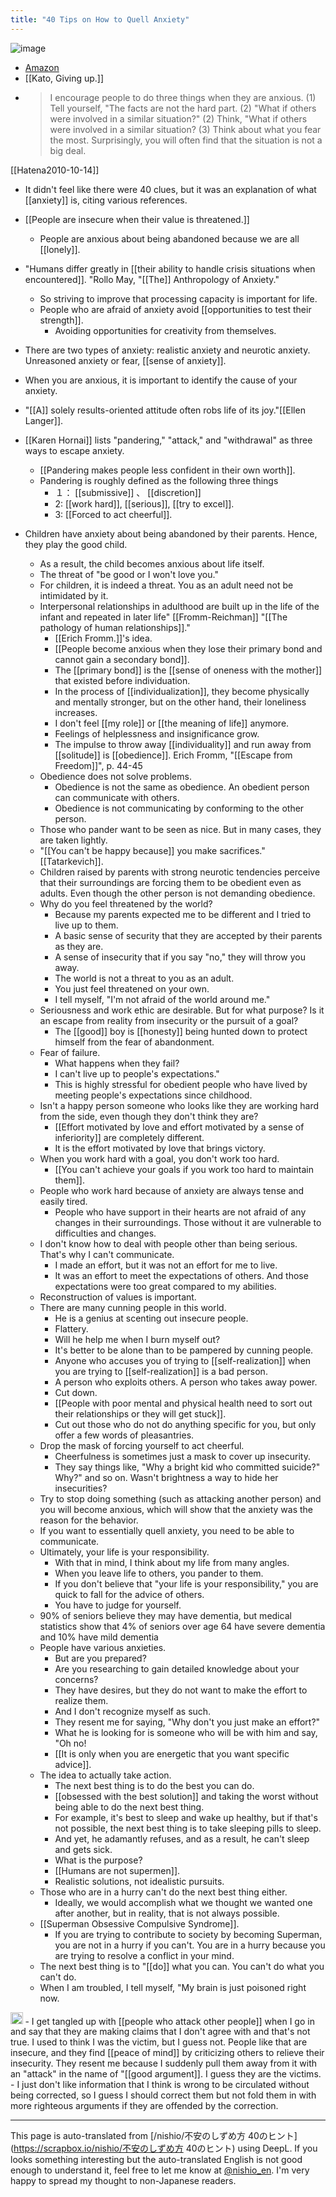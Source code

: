 ```yaml
---
title: "40 Tips on How to Quell Anxiety"
---
```


![image](https://gyazo.com/34cf1aca58419550c207c4345391ec06/thumb/1000)
- [Amazon](https://amzn.to/48nC80Q)
- [[Kato, Giving up.]]
- > I encourage people to do three things when they are anxious. (1) Tell yourself, "The facts are not the hard part. (2) "What if others were involved in a similar situation?" (2) Think, "What if others were involved in a similar situation? (3) Think about what you fear the most. Surprisingly, you will often find that the situation is not a big deal.

[[Hatena2010-10-14]]
- It didn't feel like there were 40 clues, but it was an explanation of what [[anxiety]] is, citing various references.
- [[People are insecure when their value is threatened.]]
    - People are anxious about being abandoned because we are all [[lonely]].
- "Humans differ greatly in [[their ability to handle crisis situations when encountered]]. "Rollo May, "[[The]] Anthropology of Anxiety."
    - So striving to improve that processing capacity is important for life.
    - People who are afraid of anxiety avoid [[opportunities to test their strength]].
        - Avoiding opportunities for creativity from themselves.
- There are two types of anxiety: realistic anxiety and neurotic anxiety. Unreasoned anxiety or fear, [[sense of anxiety]].
- When you are anxious, it is important to identify the cause of your anxiety.
- "[[A]] solely results-oriented attitude often robs life of its joy."[[Ellen Langer]].
- [[Karen Hornai]] lists "pandering," "attack," and "withdrawal" as three ways to escape anxiety.
    - [[Pandering makes people less confident in their own worth]].
    - Pandering is roughly defined as the following three things
        - １： [[submissive]] 、 [[discretion]]
        - 2: [[work hard]], [[serious]], [[try to excel]].
        - 3: [[Forced to act cheerful]].

- Children have anxiety about being abandoned by their parents. Hence, they play the good child.
    - As a result, the child becomes anxious about life itself.
    - The threat of "be good or I won't love you."
    - For children, it is indeed a threat. You as an adult need not be intimidated by it.
    - Interpersonal relationships in adulthood are built up in the life of the infant and repeated in later life" [[Fromm-Reichman]] "[[The pathology of human relationships]]."
        - [[Erich Fromm.]]'s idea.
        - [[People become anxious when they lose their primary bond and cannot gain a secondary bond]].
        - The [[primary bond]] is the [[sense of oneness with the mother]] that existed before individuation.
        - In the process of [[individualization]], they become physically and mentally stronger, but on the other hand, their loneliness increases.
        - I don't feel [[my role]] or [[the meaning of life]] anymore.
        - Feelings of helplessness and insignificance grow.
        - The impulse to throw away [[individuality]] and run away from [[solitude]] is [[obedience]]. Erich Fromm, "[[Escape from Freedom]]", p. 44-45
    - Obedience does not solve problems.
        - Obedience is not the same as obedience. An obedient person can communicate with others.
        - Obedience is not communicating by conforming to the other person.
    - Those who pander want to be seen as nice. But in many cases, they are taken lightly.
    - "[[You can't be happy because]] you make sacrifices."[[Tatarkevich]].
    - Children raised by parents with strong neurotic tendencies perceive that their surroundings are forcing them to be obedient even as adults. Even though the other person is not demanding obedience.
    - Why do you feel threatened by the world?
        - Because my parents expected me to be different and I tried to live up to them.
        - A basic sense of security that they are accepted by their parents as they are.
        - A sense of insecurity that if you say "no," they will throw you away.
        - The world is not a threat to you as an adult.
        - You just feel threatened on your own.
        - I tell myself, "I'm not afraid of the world around me."
    - Seriousness and work ethic are desirable. But for what purpose? Is it an escape from reality from insecurity or the pursuit of a goal?
        - The [[good]] boy is [[honesty]] being hunted down to protect himself from the fear of abandonment.
    - Fear of failure.
        - What happens when they fail?
        - I can't live up to people's expectations."
        - This is highly stressful for obedient people who have lived by meeting people's expectations since childhood.
    - Isn't a happy person someone who looks like they are working hard from the side, even though they don't think they are?
        - [[Effort motivated by love and effort motivated by a sense of inferiority]] are completely different.
        - It is the effort motivated by love that brings victory.
    - When you work hard with a goal, you don't work too hard.
        - [[You can't achieve your goals if you work too hard to maintain them]].
    - People who work hard because of anxiety are always tense and easily tired.
        - People who have support in their hearts are not afraid of any changes in their surroundings. Those without it are vulnerable to difficulties and changes.
    - I don't know how to deal with people other than being serious. That's why I can't communicate.
        - I made an effort, but it was not an effort for me to live.
        - It was an effort to meet the expectations of others. And those expectations were too great compared to my abilities.
    - Reconstruction of values is important.
    - There are many cunning people in this world.
        - He is a genius at scenting out insecure people.
        - Flattery.
        - Will he help me when I burn myself out?
        - It's better to be alone than to be pampered by cunning people.
        - Anyone who accuses you of trying to [[self-realization]] when you are trying to [[self-realization]] is a bad person.
        - A person who exploits others. A person who takes away power.
        - Cut down.
        - [[People with poor mental and physical health need to sort out their relationships or they will get stuck]].
        - Cut out those who do not do anything specific for you, but only offer a few words of pleasantries.
    - Drop the mask of forcing yourself to act cheerful.
        - Cheerfulness is sometimes just a mask to cover up insecurity.
        - They say things like, "Why a bright kid who committed suicide?" Why?" and so on. Wasn't brightness a way to hide her insecurities?
    - Try to stop doing something (such as attacking another person) and you will become anxious, which will show that the anxiety was the reason for the behavior.
    - If you want to essentially quell anxiety, you need to be able to communicate.
    - Ultimately, your life is your responsibility.
        - With that in mind, I think about my life from many angles.
        - When you leave life to others, you pander to them.
        - If you don't believe that "your life is your responsibility," you are quick to fall for the advice of others.
        - You have to judge for yourself.
    - 90% of seniors believe they may have dementia, but medical statistics show that 4% of seniors over age 64 have severe dementia and 10% have mild dementia
    - People have various anxieties.
        - But are you prepared?
        - Are you researching to gain detailed knowledge about your concerns?
        - They have desires, but they do not want to make the effort to realize them.
        - And I don't recognize myself as such.
        - They resent me for saying, "Why don't you just make an effort?"
        - What he is looking for is someone who will be with him and say, "Oh no!
        - [[It is only when you are energetic that you want specific advice]].
    - The idea to actually take action.
        - The next best thing is to do the best you can do.
        - [[obsessed with the best solution]] and taking the worst without being able to do the next best thing.
        - For example, it's best to sleep and wake up healthy, but if that's not possible, the next best thing is to take sleeping pills to sleep.
        - And yet, he adamantly refuses, and as a result, he can't sleep and gets sick.
        - What is the purpose?
        - [[Humans are not supermen]].
        - Realistic solutions, not idealistic pursuits.
    - Those who are in a hurry can't do the next best thing either.
        - Ideally, we would accomplish what we thought we wanted one after another, but in reality, that is not always possible.
    - [[Superman Obsessive Compulsive Syndrome]].
        - If you are trying to contribute to society by becoming Superman, you are not in a hurry if you can't. You are in a hurry because you are trying to resolve a conflict in your mind.
    - The next best thing is to "[[do]] what you can. You can't do what you can't do.
    - When I am troubled, I tell myself, "My brain is just poisoned right now.

<img src='https://scrapbox.io/api/pages/nishio-en/nishio/icon' alt='nishio.icon' height="19.5"/>
- I get tangled up with [[people who attack other people]] when I go in and say that they are making claims that I don't agree with and that's not true. I used to think I was the victim, but I guess not. People like that are insecure, and they find [[peace of mind]] by criticizing others to relieve their insecurity. They resent me because I suddenly pull them away from it with an "attack" in the name of "[[good argument]]. I guess they are the victims.
    - I just don't like information that I think is wrong to be circulated without being corrected, so I guess I should correct them but not fold them in with more righteous arguments if they are offended by the correction.

---
This page is auto-translated from [/nishio/不安のしずめ方 40のヒント](https://scrapbox.io/nishio/不安のしずめ方 40のヒント) using DeepL. If you looks something interesting but the auto-translated English is not good enough to understand it, feel free to let me know at [@nishio_en](https://twitter.com/nishio_en). I'm very happy to spread my thought to non-Japanese readers.